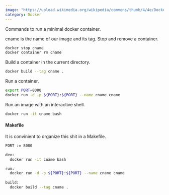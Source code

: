 ```yaml
---
image: "https://upload.wikimedia.org/wikipedia/commons/thumb/4/4e/Docker_%28container_engine%29_logo.svg/2880px-Docker_%28container_engine%29_logo.svg.png"
category: Docker
---
```


Commands to run a minimal docker container.<!--more--> 

cname is the name of our image and its tag. Stop and remove a container.

```bash
docker stop cname
docker container rm cname
```

Build a container in the current directory.

```bash
docker build --tag cname .
```

Run a container.

```bash
export PORT=8080
docker run -d -p ${PORT}:${PORT} --name cname cname
```

Run an image with an interactive shell.

```bash
docker run -it cname bash
```

#### Makefile

It is convinient to organize this shit in a Makefile.

```bash
PORT := 8080

dev:
  docker run -it cname bash

run:
  docker run -d -p ${PORT}:${PORT} --name cname cname
  
build:
  docker build --tag cname .
```

